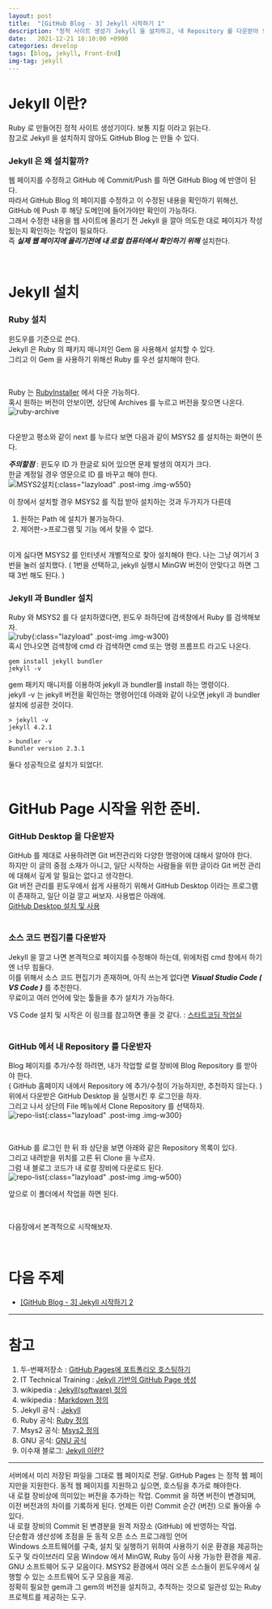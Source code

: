 ```yaml
---
layout: post
title:  "[GitHub Blog - 3] Jekyll 시작하기 1"
description: "정적 사이트 생성기 Jekyll 을 설치하고, 내 Repository 를 다운받아 보자."
date:   2021-12-21 18:10:00 +0900
categories: develop
tags: [blog, jekyll, Front-End]
img-tag: jekyll
---
```

 
# Jekyll 이란?
Ruby 로 만들어진 <span class="tooltip" id="id-1">정적 사이트</span> 생성기이다. 보통 지킬 이라고 읽는다.  
참고로 Jekyll 을 설치하지 않아도 GitHub Blog 는 만들 수 있다.  


### Jekyll 은 왜 설치할까?  
웹 페이지를 수정하고 GitHub 에 <span class="tooltip" id="id-2">Commit</span>/<span class="tooltip" id="id-3">Push</span> 를 하면 GitHub Blog 에 반영이 된다.  
따라서 GitHub Blog 의 페이지를 수정하고 이 수정된 내용을 확인하기 위해선,    
GitHub 에 Push 후 해당 도메인에 들어가야만 확인이 가능하다.  
그래서 수정한 내용을 웹 사이트에 올리기 전 Jekyll 을 깔아 의도한 대로 페이지가 작성됬는지 확인하는 작업이 필요하다.  
즉 ***실제 웹 페이지에 올리기전에 내 로컬 컴퓨터에서 확인하기 위해*** 설치한다.

<br>


# Jekyll 설치  

### Ruby 설치
윈도우를 기준으로 쓴다.  
Jekyll 은 <span class="tooltip" id="id-4">Ruby</span> 의 패키지 매니저인 Gem 을 사용해서 설치할 수 있다.  
그리고 이 Gem 을 사용하기 위해선 Ruby 를 우선 설치해야 한다.  

<br>

Ruby 는 [RubyInstaller][Ruby-install-link] 에서 다운 가능하다.  
혹시 원하는 버전이 안보이면, 상단에 Archives 를 누르고 버전을 찾으면 나온다.   
![ruby-archive](/assets/img/post-img/jekyll-start/ruby-archive.png)      
<br>

다운받고 평소와 같이 next 를 누르다 보면 다음과 같이 
<span class="tooltip" id="id-5">MSYS2</span> 를 설치하는 화면이 뜬다.  

***주의할점*** : 윈도우 ID 가 한글로 되어 있으면 문제 발생의 여지가 크다.  
한글 계정일 경우 영문으로 ID 를 바꾸고 해야 한다.  
![MSYS2설치](/assets/img/post-img/jekyll-start/msys2-install.png){:class="lazyload" .post-img .img-w550}    

이 창에서 설치할 경우 MSYS2 를 직접 받아 설치하는 것과 두가지가 다른데
1. 원하는 Path 에 설치가 불가능하다.
2. 제어판->프로그램 및 기능 에서 찾을 수 없다.

<br>
이게 싫다면 MSYS2 를 인터넷서 개별적으로 찾아 설치해야 한다.  
나는 그냥 여기서 3번을 눌러 설치했다.  
( 1번을 선택하고, jekyll 실행시 <span class="tooltip" id="id-6">MinGW</span> 버전이 안맞다고 하면 그때 3번 해도 된다. )  
<br>

### Jekyll 과 Bundler 설치
Ruby 와 MSYS2 를 다 설치하였다면, 윈도우 좌하단에 검색창에서 Ruby 를 검색해보자.  
![ruby](/assets/img/post-img/jekyll-start/cmd-ruby.png){:class="lazyload" .post-img .img-w300}    
혹시 안나오면 검색창에 cmd 라 검색하면 cmd 또는  명령 프롬프트 라고도 나온다.  
```
gem install jekyll bundler
jekyll -v
```
 gem 패키지 매니저를 이용하여 jekyll 과 <span class="tooltip" id="id-7">bundler</span>를 install 하는 명령이다.  
jekyll -v 는 jekyll 버전을 확인하는 명령어인데 아래와 같이 나오면 jekyll 과 bundler 설치에 성공한 것이다.  
```
> jekyll -v
jekyll 4.2.1

> bundler -v
Bundler version 2.3.1
```
둘다 성공적으로 설치가 되었다!.  
<br>

# GitHub Page 시작을 위한 준비.

### GitHub Desktop 을 다운받자  
GitHub 를 제대로 사용하려면 Git 버전관리와 다양한 명령어에 대해서 알아야 한다.  
하지만 이 글의 중점 소재가 아니고, 일단 시작하는 사람들을 위한 글이라 Git 버전 관리에 대해서 깊게 알 필요는 없다고 생각한다.  
Git 버전 관리를 윈도우에서 쉽게 사용하기 위해서 GitHub Desktop 이라는 프로그램이 존재하고, 일단 이걸 깔고 써보자. 사용법은 아래에.   
[GitHub Desktop 설치 및 사용][GitHub-Desktop-link]    
<br>

### 소스 코드 편집기를 다운받자  
Jekyll 을 깔고 나면 본격적으로 페이지를 수정해야 하는데, 위에처럼 cmd 창에서 하기엔 너무 힘들다.  
이를 위해서 소스 코드 편집기가 존재하며, 아직 쓰는게 없다면  ***Visual Studio Code ( VS Code )***  를 추천한다.  
무료이고 여러 언어에 맞는 툴들을 추가 설치가 가능하다.    

VS Code 설치 및 시작은 이 링크를 참고하면 좋을 것 같다. : [스타트코딩 작업실][스타트코딩 작업실-link]   
<br>


### GitHub 에서 내 Repository 를 다운받자
Blog 페이지를 추가/수정 하려면, 내가 작업할 로컬 장비에 Blog Repository 를 받아야 한다.    
( GitHub 홈페이지 내에서 Repository 에 추가/수정이 가능하지만, 추천하지 않는다. )   
위에서 다운받은 GitHub Desktop 을 실행시킨 후 로그인을 하자.  
그리고 나서 상단의 File 메뉴에서 Clone Repository 를 선택하자.   
![repo-list](/assets/img/post-img/jekyll-start/clone-repo.png){:class="lazyload" .post-img .img-w300}        

<br>

GitHub 를 로그인 한 뒤 좌 상단을 보면 아래와 같은 Repository 목록이 있다.  
그리고 내려받을 위치를 고른 뒤 Clone 을 누르자.  
그럼 내 블로그 코드가 내 로컬 장비에 다운로드 된다.  
![repo-list](/assets/img/post-img/jekyll-start/clone-repo2.png){:class="lazyload" .post-img .img-w500}  

앞으로 이 폴더에서 작업을 하면 된다.  
 
<br>


다음장에서 본격적으로 시작해보자.  

<br>

# 다음 주제
- [[GitHub Blog - 3] Jekyll 시작하기 2][jekyll-link2]
<hr>


# 참고
1. 두-번째저장소 : [GitHub Pages에 포트폴리오 호스팅하기][github-page-link]
2. IT Technical Training : [Jekyll 기반의 GitHub Page 생성][it-tech-link]
3. wikipedia : [Jekyll(software) 정의][jekyll-wiki-link]
4. wikipedia : [Markdown 정의][markdown-link]
5. Jekyll 공식 : [Jekyll][jekyll-link]
6. Ruby 공식: [Ruby 정의][Ruby-link]
7. Msys2 공식: [Msys2 정의][msys2-link]
8. GNU 공식: [GNU 공식][GNU-link]
9. 이수재 블로그: [Jekyll 이란?][이수재-link]

<hr>
<div class="tooltip-desc">
    <div class="tooltip-description" id="desc-1">
        서버에서 미리 저장된 파일을 그대로 웹 페이지로 전달.
        GitHub Pages 는 정적 웹 페이지만을 지원한다.
        동적 웹 페이지를 지원하고 싶으면, 호스팅을 추가로 해야한다.
    </div> 
    <div class="tooltip-description" id="desc-2">
    내 로컬 장비상에 의미있는 버전을 추가하는 작업. Commit 을 하면 버전이 변경되며, 이전 버전과의 차이를 기록하게 된다. 언제든 이런 Commit 순간 (버전) 으로 돌아올 수 있다.
    </div>
    <div class="tooltip-description" id="desc-3">
    내 로컬 장비의 Commit 된 변경분을 원격 저장소 (GitHub) 에 반영하는 작업.
    </div>
    <div class="tooltip-description" id="desc-4">
    단순함과 생산성에 초점을 둔 동적 오픈 소스 프로그래밍 언어
    </div>  
    <div class="tooltip-description" id="desc-5">
        Windows 소프트웨어를 구축, 설치 및 실행하기 위하여 사용하기 쉬운 환경을 제공하는 도구 및 라이브러리 모음
        Window 에서 MinGW, Ruby 등이 사용 가능한 환경을 제공.
        </div>
    <div class="tooltip-description" id="desc-6">
        GNU 소프트웨어 도구 모음이다. 
        MSYS2 환경에서 여러 오픈 소스들이 윈도우에서 실행할 수 있는 소프트웨어 도구 모음을 제공.
    </div> 
    <div class="tooltip-description" id="desc-7">
    정확히 필요한 gem과 그 gem의 버전을 설치하고, 추적하는 것으로 일관성 있는 Ruby 프로젝트를 제공하는 도구.
    </div>
</div>


[github-page-link]: https://shxrecord.tistory.com/203
[it-tech-link]: https://moon9342.github.io/jekyll-start
[markdown-link]: https://ko.wikipedia.org/wiki/%EB%A7%88%ED%81%AC%EB%8B%A4%EC%9A%B4
[jekyll-link]: https://jekyllrb.com/
[jekyll-wiki-link]: https://en.wikipedia.org/wiki/Jekyll_(software)
[Ruby-link]: https://www.ruby-lang.org/ko/
[Ruby-install-link]: https://rubyinstaller.org/downloads/
[스타트코딩 작업실-link]: https://startcoding0.tistory.com/9
[GitHub-Desktop-link]: https://boheeee.tistory.com/27
[이수재-link]: https://soojae.tistory.com/16
[msys2-link]: https://www.msys2.org/
[GNU-link]: http://korea.gnu.org/

[jekyll-link2]: /develop/2021/12/21/blog-start-jekyll2.html
